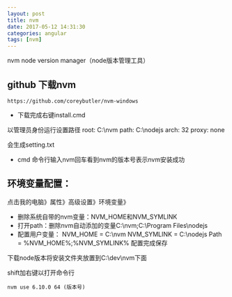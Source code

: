 ```yaml
---
layout: post
title: nvm
date: 2017-05-12 14:31:30
categories: angular
tags: [nvm]
---
```

nvm node version manager（node版本管理工具）
## github 下载nvm 

	https://github.com/coreybutler/nvm-windows


- 下载完成右键install.cmd


以管理员身份运行设置路径
	root: C:\nvm
	path: C:\nodejs
	arch: 32
	proxy: none


会生成setting.txt


- cmd 命令行输入nvm回车看到nvm的版本号表示nvm安装成功

## 环境变量配置：
点击我的电脑》属性》高级设置》环境变量》

- 删除系统自带的nvm变量：NVM_HOME和NVM_SYMLINK
- 打开path：删除nvm自动添加的变量C:\nvm;C:\Program Files\nodejs
- 配置用户变量：
	NVM_HOME = C:\nvm
	NVM_SYMLINK = C:\nodejs
	Path = %NVM_HOME%;%NVM_SYMLINK%
	配置完成保存

下载node版本将安装文件夹放置到C:\dev\nvm下面

shift加右键以打开命令行


	nvm use 6.10.0 64 (版本号)
